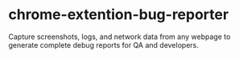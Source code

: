 # chrome-extention-bug-reporter
Capture screenshots, logs, and network data from any webpage to generate complete debug reports for QA and developers.
